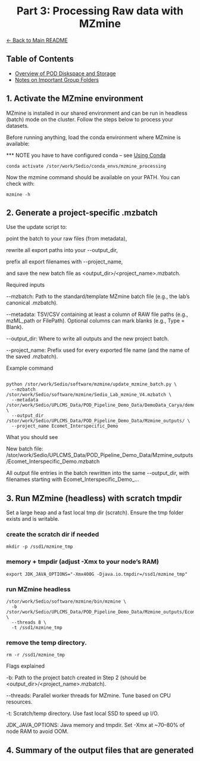 # <div align="center"> Part 3: Processing Raw data with MZmine </div>

[← Back to Main README](../README.md)


## Table of Contents
  - [Overview of POD Diskspace and Storage](#overview-of-pod-diskspace-and-storage)
  - [Notes on Important Group Folders](notes-on-important-group-folders)

## 1. Activate the MZmine environment
MZmine is installed in our shared environment and can be run in headless (batch) mode on the cluster. Follow the steps below to process your datasets.

Before running anything, load the conda environment where MZmine is available:

*** NOTE you have to have configured conda – see [Using Conda](docs/overview_of_resources.md#using-conda)

```{bash}
conda activate /stor/work/Sedio/conda_envs/mzmine_processing
```

Now the mzmine command should be available on your PATH. You can check with:

```{bash}
mzmine -h
```

## 2. Generate a project-specific .mzbatch

Use the update script to:

point the batch to your raw files (from metadata),

rewrite all export paths into your --output_dir,

prefix all export filenames with --project_name,

and save the new batch file as <output_dir>/<project_name>.mzbatch.

Required inputs

--mzbatch: Path to the standard/template MZmine batch file (e.g., the lab’s canonical .mzbatch).

--metadata: TSV/CSV containing at least a column of RAW file paths (e.g., mzML_path or FilePath). Optional columns can mark blanks (e.g., Type = Blank).

--output_dir: Where to write all outputs and the new project batch.

--project_name: Prefix used for every exported file name (and the name of the saved .mzbatch).

Example command

```{bash}

python /stor/work/Sedio/software/mzmine/update_mzmine_batch.py \
  --mzbatch /stor/work/Sedio/software/mzmine/Sedio_Lab_mzmine_V4.mzbatch \
  --metadata /stor/work/Sedio/UPLCMS_Data/POD_Pipeline_Demo_Data/DemoData_Carya/demo_caryaTRC_metadata.tsv \
  --output_dir /stor/work/Sedio/UPLCMS_Data/POD_Pipeline_Demo_Data/Mzmine_outputs/ \
  --project_name Ecomet_Interspecific_Demo

```
What you should see

New batch file: /stor/work/Sedio/UPLCMS_Data/POD_Pipeline_Demo_Data/Mzmine_outputs/Ecomet_Interspecific_Demo.mzbatch

All output file entries in the batch rewritten into the same --output_dir, with filenames starting with Ecomet_Interspecific_Demo_…

## 3. Run MZmine (headless) with scratch tmpdir

Set a large heap and a fast local tmp dir (scratch). Ensure the tmp folder exists and is writable.

### create the scratch dir if needed
```{bash}
mkdir -p /ssd1/mzmine_tmp
```

### memory + tmpdir (adjust -Xmx to your node’s RAM)
```{bash}
export JDK_JAVA_OPTIONS="-Xmx400G -Djava.io.tmpdir=/ssd1/mzmine_tmp"
```

### run MZmine headless

```{bash}
/stor/work/Sedio/software/mzmine/bin/mzmine \
  -b /stor/work/Sedio/UPLCMS_Data/POD_Pipeline_Demo_Data/Mzmine_outputs/Ecomet_Interspecific_Demo.mzbatch \
  --threads 8 \
  -t /ssd1/mzmine_tmp
```
### remove the temp directory. 

```{bash}
rm -r /ssd1/mzmine_tmp
```
Flags explained

-b: Path to the project batch created in Step 2 (should be <output_dir>/<project_name>.mzbatch).

--threads: Parallel worker threads for MZmine. Tune based on CPU resources.

-t: Scratch/temp directory. Use fast local SSD to speed up I/O.

JDK_JAVA_OPTIONS: Java memory and tmpdir. Set -Xmx at ~70–80% of node RAM to avoid OOM.

## 4. Summary of the output files that are generated
